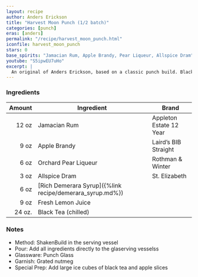 ```yaml
---
layout: recipe
author: Anders Erickson
title: "Harvest Moon Punch (1/2 batch)"
categories: [punch]
eras: [anders]
permalink: "/recipe/harvest_moon_punch.html"
iconfile: harvest_moon_punch
stars: 0
base_spirits: "Jamacian Rum, Apple Brandy, Pear Liqueur, Allspice Dram"
youtube: "S5ipwEU7uHo"
excerpt: |
  An original of Anders Erickson, based on a classic punch build. Black tea adds volume, and cuts down on the alcohol content.
---
```


### Ingredients

| Amount | Ingredient                                               | Brand                   |
| -----: | -------------------------------------------------------- | ----------------------- |
|  12 oz | Jamacian Rum                                             | Appleton Estate 12 Year |
|   9 oz | Apple Brandy                                             | Laird’s BIB Straight    |
|   6 oz | Orchard Pear Liqueur                                     | Rothman & Winter        |
|   3 oz | Allspice Dram                                            | St. Elizabeth           |
|   6 oz | [Rich Demerara Syrup]({%link recipe/demerara_syrup.md%}) |                         |
|   9 oz | Fresh Lemon Juice                                        |                         |
| 24 oz. | Black Tea (chilled)                                      |                         |

### Notes

- Method: ShakenBuild in the serving vessel
- Pour: Add all ingredients directly to the glaserving vesselss
- Glassware: Punch Glass
- Garnish: Grated nutmeg
- Special Prep: Add large ice cubes of black tea and apple slices
